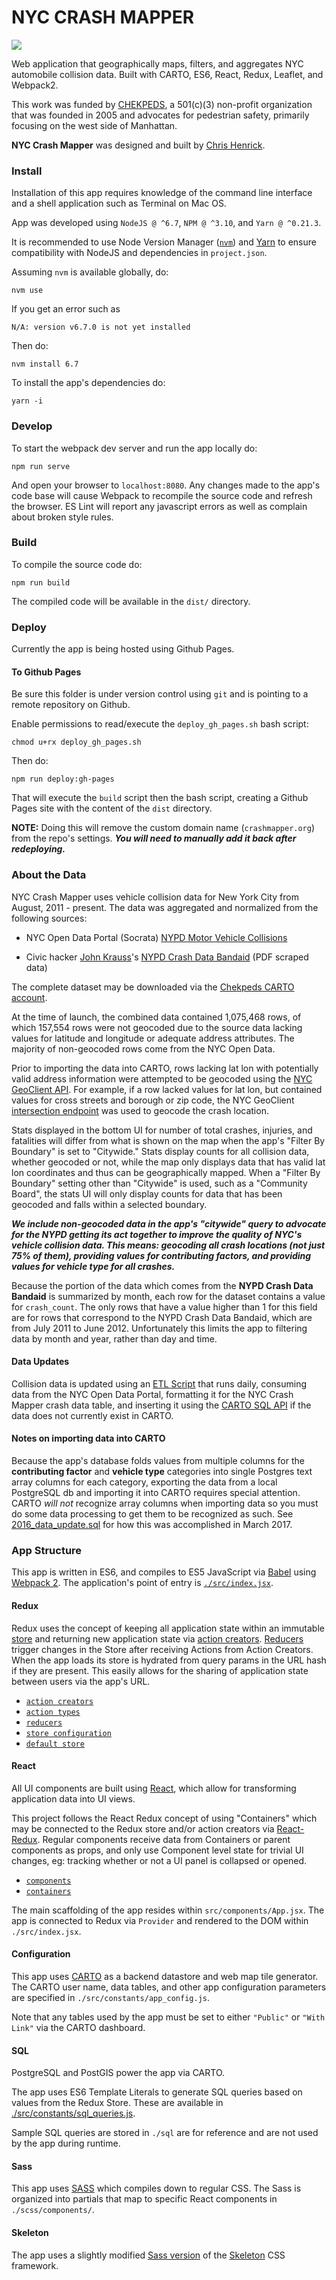 # NYC CRASH MAPPER
![](img/crash-mapper-lg.jpg)

Web application that geographically maps, filters, and aggregates NYC automobile collision data. Built with CARTO, ES6, React, Redux, Leaflet, and Webpack2.

This work was funded by [CHEKPEDS](http://chekpeds.com), a 501(c)(3) non-profit organization that was founded in 2005 and advocates for pedestrian safety, primarily focusing on the west side of Manhattan.

**NYC Crash Mapper** was designed and built by [Chris Henrick](http://clhenrick.io).

### Install
Installation of this app requires knowledge of the command line interface and a shell application such as Terminal on Mac OS.

App was developed using `NodeJS @ ^6.7`, `NPM @ ^3.10`, and `Yarn @ ^0.21.3`.

It is recommended to use Node Version Manager ([`nvm`](https://github.com/creationix/nvm)) and [Yarn](https://yarnpkg.com) to ensure compatibility with NodeJS and dependencies in `project.json`.

Assuming `nvm` is available globally, do:

```
nvm use
```

If you get an error such as

```
N/A: version v6.7.0 is not yet installed
```

Then do:

```
nvm install 6.7
```

To install the app's dependencies do:

```
yarn -i
```

### Develop
To start the webpack dev server and run the app locally do:

```
npm run serve
```

And open your browser to `localhost:8080`. Any changes made to the app's code base will cause Webpack to recompile the source code and refresh the browser. ES Lint will report any javascript errors as well as complain about broken style rules.

### Build
To compile the source code do:

```
npm run build
```

The compiled code will be available in the `dist/` directory.

### Deploy
Currently the app is being hosted using Github Pages.

#### To Github Pages
Be sure this folder is under version control using `git` and is pointing to a remote repository on Github.

Enable permissions to read/execute the `deploy_gh_pages.sh` bash script:

```
chmod u+rx deploy_gh_pages.sh
```

Then do:

```
npm run deploy:gh-pages
```

That will execute the `build` script then the bash script, creating a Github Pages site with the content of the `dist` directory.

**NOTE:** Doing this will remove the custom domain name (`crashmapper.org`) from the repo's settings. _**You will need to manually add it back after redeploying.**_

### About the Data
NYC Crash Mapper uses vehicle collision data for New York City from August, 2011 - present. The data was aggregated and normalized from the following sources:

- NYC Open Data Portal (Socrata) [NYPD Motor Vehicle Collisions](https://data.cityofnewyork.us/Public-Safety/NYPD-Motor-Vehicle-Collisions/h9gi-nx95)

- Civic hacker [John Krauss](https://github.com/talos)'s [NYPD Crash Data Bandaid](https://github.com/talos/nypd-crash-data-bandaid) (PDF scraped data)

The complete dataset may be downloaded via the [Chekpeds CARTO account](https://chekpeds.carto.com/crashes_all_prod).

At the time of launch, the combined data contained 1,075,468 rows, of which 157,554 rows were not geocoded due to the source data lacking values for latitude and longitude or adequate address attributes. The majority of non-geocoded rows come from the NYC Open Data.

Prior to importing the data into CARTO, rows lacking lat lon with potentially valid address information were attempted to be geocoded using the [NYC GeoClient API](https://developer.cityofnewyork.us/api/geoclient-api). For example, if a row lacked values for lat lon, but contained values for cross streets and borough or zip code, the NYC GeoClient [intersection endpoint](https://api.cityofnewyork.us/geoclient/v1/doc#section-1.2.5) was used to geocode the crash location.

Stats displayed in the bottom UI for number of total crashes, injuries, and fatalities will differ from what is shown on the map when the app's "Filter By Boundary" is set to "Citywide." Stats display counts for all collision data, whether geocoded or not, while the map only displays data that has valid lat lon coordinates and thus can be geographically mapped. When a "Filter By Boundary" setting other than "Citywide" is used, such as a "Community Board", the stats UI will only display counts for data that has been geocoded and falls within a selected boundary.

_**We include non-geocoded data in the app's "citywide" query to advocate for the NYPD getting its act together to improve the quality of NYC's vehicle collision data. This means: geocoding all crash locations (not just 75% of them), providing values for contributing factors, and providing values for vehicle type for all crashes.**_

Because the portion of the data which comes from the **NYPD Crash Data Bandaid** is summarized by month, each row for the dataset contains a value for `crash_count`. The only rows that have a value higher than 1 for this field are for rows that correspond to the NYPD Crash Data Bandaid, which are from July 2011 to June 2012. Unfortunately this limits the app to filtering data by month and year, rather than day and time.

#### Data Updates

Collision data is updated using an [ETL Script](https://github.com/clhenrick/nyc-crash-mapper-etl-script) that runs daily, consuming data from the NYC Open Data Portal, formatting it for the NYC Crash Mapper crash data table, and inserting it using the [CARTO SQL API](https://carto.com/docs/carto-engine/sql-api) if the data does not currently exist in CARTO.

#### Notes on importing data into CARTO
Because the app's database folds values from multiple columns for the **contributing factor** and **vehicle type** categories into single Postgres text array columns for each category, exporting the data from a local PostgreSQL db and importing it into CARTO requires special attention. CARTO _will not_ recognize array columns when importing data so you must do some data processing to get them to be recognized as such. See [2016_data_update.sql](./sql/2016_data_update.sql) for how this was accomplished in March 2017.

### App Structure
This app is written in ES6, and compiles to ES5 JavaScript via [Babel](https://babeljs.io) using [Webpack 2](https://webpack.js.org/). The application's point of entry is [`./src/index.jsx`](./src/main.jsx).

#### Redux
Redux uses the concept of keeping all application state within an immutable [store](http://redux.js.org/docs/basics/Store.html) and returning new application state via [action creators](http://redux.js.org/docs/basics/Actions.html).  [Reducers](http://redux.js.org/docs/basics/Reducers.html) trigger changes in the Store after receiving Actions from Action Creators. When the app loads its store is hydrated from query params in the URL hash if they are present. This easily allows for the sharing of application state between users via the app's URL.

- [`action creators`](./src/actions/index.js)
- [`action types`](./src/constants/action_types.js)
- [`reducers`](./src/reducers/index.js)
- [`store configuration`](./src/store.js)
- [`default store`](./src/constants/api.js)

#### React
All UI components are built using [React](https://facebook.github.io/react/), which allow for transforming application data into UI views.

This project follows the React Redux concept of using "Containers" which may be connected to the Redux store and/or action creators via [React-Redux](https://github.com/reactjs/react-redux). Regular components receive data from Containers or parent components as props, and only use Component level state for trivial UI changes, eg: tracking whether or not a UI panel is collapsed or opened.

- [`components`](./src/components/)
- [`containers`](./src/containers/)

The main scaffolding of the app resides within `src/components/App.jsx`.
The app is connected to Redux via `Provider` and rendered to the DOM within `./src/index.jsx`.

#### Configuration
This app uses [CARTO](https://carto.com) as a backend datastore and web map tile generator. The CARTO user name, data tables, and other app configuration parameters are specified in `./src/constants/app_config.js`.

Note that any tables used by the app must be set to either `"Public"` or `"With Link"` via the CARTO dashboard.

#### SQL
PostgreSQL and PostGIS power the app via CARTO.

The app uses ES6 Template Literals to generate SQL queries based on values from the Redux Store. These are available in [./src/constants/sql_queries.js](./src/constants/sql_queries.js).

Sample SQL queries are stored in `./sql` are for reference and are not used by the app during runtime.

#### Sass
This app uses [SASS]() which compiles down to regular CSS. The Sass is organized into partials that map to specific React components in `./scss/components/`.

#### Skeleton
The app uses a slightly modified [Sass version](https://github.com/WhatsNewSaes/Skeleton-Sass) of the [Skeleton](http://getskeleton.com/) CSS framework.
